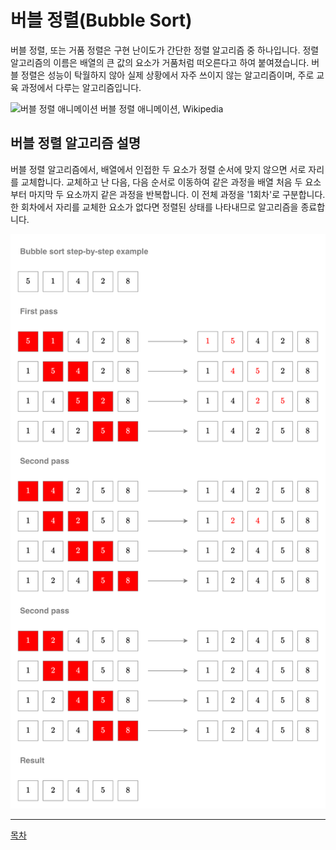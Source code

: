 # 버블 정렬(Bubble Sort)

버블 정렬, 또는 거품 정렬은 구현 난이도가 간단한 정렬 알고리즘 중 하나입니다. 정렬 알고리즘의 이름은 배열의 큰 값의 요소가 거품처럼 떠오른다고 하여 붙여졌습니다. 버블 정렬은 성능이 탁월하지 않아 실제 상황에서 자주 쓰이지 않는 알고리즘이며, 주로 교육 과정에서 다루는 알고리즘입니다.

![버블 정렬 애니메이션](https://upload.wikimedia.org/wikipedia/commons/3/37/Bubble_sort_animation.gif)
버블 정렬 애니메이션, Wikipedia

## 버블 정렬 알고리즘 설명

버블 정렬 알고리즘에서, 배열에서 인접한 두 요소가 정렬 순서에 맞지 않으면 서로 자리를 교체합니다. 교체하고 난 다음, 다음 순서로 이동하여 같은 과정을 배열 처음 두 요소부터 마지막 두 요소까지 같은 과정을 반복합니다. 이 전체 과정을 '1회차'로 구분합니다. 한 회차에서 자리를 교체한 요소가 없다면 정렬된 상태를 나타내므로 알고리즘을 종료합니다.

![버블 정렬 도식](../media/bubble_sort.png)

----

[목차](../readme.md)
